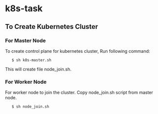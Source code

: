 # k8s-task

## To Create Kubernetes Cluster
### For Master Node
To create control plane for kubernetes cluster, Run following command:
```
   $ sh k8s-master.sh
```
This will create file node_join.sh.

### For Worker Node
For worker node to join the cluster. Copy node_join.sh script from master node. 
```
   $ sh node_join.sh
```
